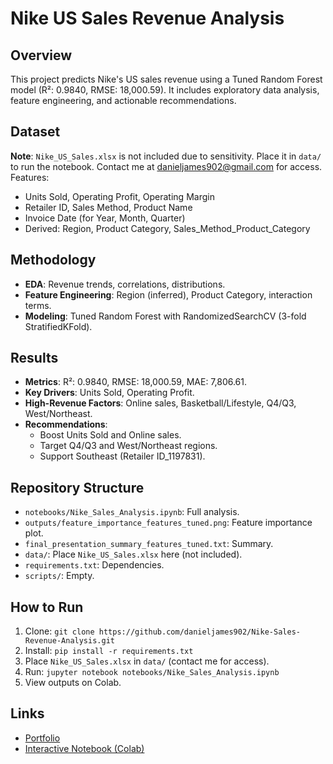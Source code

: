 # Nike US Sales Revenue Analysis

## Overview
This project predicts Nike's US sales revenue using a Tuned Random Forest model (R²: 0.9840, RMSE: 18,000.59). It includes exploratory data analysis, feature engineering, and actionable recommendations.

## Dataset
**Note**: `Nike_US_Sales.xlsx` is not included due to sensitivity. Place it in `data/` to run the notebook. Contact me at danieljames902@gmail.com for access. Features:
- Units Sold, Operating Profit, Operating Margin
- Retailer ID, Sales Method, Product Name
- Invoice Date (for Year, Month, Quarter)
- Derived: Region, Product Category, Sales_Method_Product_Category

## Methodology
- **EDA**: Revenue trends, correlations, distributions.
- **Feature Engineering**: Region (inferred), Product Category, interaction terms.
- **Modeling**: Tuned Random Forest with RandomizedSearchCV (3-fold StratifiedKFold).

## Results
- **Metrics**: R²: 0.9840, RMSE: 18,000.59, MAE: 7,806.61.
- **Key Drivers**: Units Sold, Operating Profit.
- **High-Revenue Factors**: Online sales, Basketball/Lifestyle, Q4/Q3, West/Northeast.
- **Recommendations**:
  - Boost Units Sold and Online sales.
  - Target Q4/Q3 and West/Northeast regions.
  - Support Southeast (Retailer ID_1197831).

## Repository Structure
- `notebooks/Nike_Sales_Analysis.ipynb`: Full analysis.
- `outputs/feature_importance_features_tuned.png`: Feature importance plot.
- `final_presentation_summary_features_tuned.txt`: Summary.
- `data/`: Place `Nike_US_Sales.xlsx` here (not included).
- `requirements.txt`: Dependencies.
- `scripts/`: Empty.

## How to Run
1. Clone: `git clone https://github.com/danieljames902/Nike-Sales-Revenue-Analysis.git`
2. Install: `pip install -r requirements.txt`
3. Place `Nike_US_Sales.xlsx` in `data/` (contact me for access).
4. Run: `jupyter notebook notebooks/Nike_Sales_Analysis.ipynb`
5. View outputs on Colab.

## Links
- [Portfolio](https://danieljames902.github.io)
- [Interactive Notebook (Colab)](https://colab.research.google.com/drive/17RjXd7y8NdwgicNYqUvyoF3b1o3eIUwI?usp=sharing)